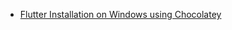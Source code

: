- [Flutter Installation on Windows using Chocolatey](https://jumail-utm.github.io/codelabs/map-codelabs/codelab-flutter-installation-windows)

